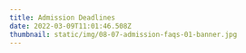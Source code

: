 ```yaml
---
title: Admission Deadlines
date: 2022-03-09T11:01:46.508Z
thumbnail: static/img/08-07-admission-faqs-01-banner.jpg
---
```

